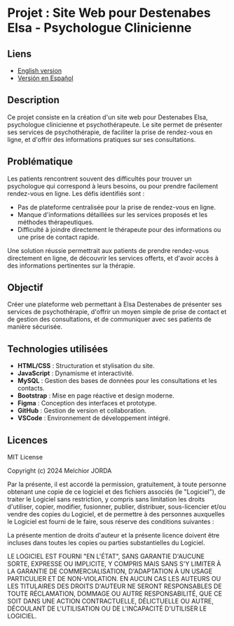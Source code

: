# Projet : Site Web pour Destenabes Elsa - Psychologue Clinicienne

## Liens
- [English version](../README.md)
- [Versión en Español](README_ES.md)

## Description
Ce projet consiste en la création d'un site web pour Destenabes Elsa, psychologue clinicienne et psychothérapeute. Le site permet de présenter ses services de psychothérapie, de faciliter la prise de rendez-vous en ligne, et d'offrir des informations pratiques sur ses consultations.

## Problématique
Les patients rencontrent souvent des difficultés pour trouver un psychologue qui correspond à leurs besoins, ou pour prendre facilement rendez-vous en ligne. Les défis identifiés sont :
- Pas de plateforme centralisée pour la prise de rendez-vous en ligne.
- Manque d'informations détaillées sur les services proposés et les méthodes thérapeutiques.
- Difficulté à joindre directement le thérapeute pour des informations ou une prise de contact rapide.

Une solution réussie permettrait aux patients de prendre rendez-vous directement en ligne, de découvrir les services offerts, et d'avoir accès à des informations pertinentes sur la thérapie.

## Objectif
Créer une plateforme web permettant à Elsa Destenabes de présenter ses services de psychothérapie, d'offrir un moyen simple de prise de contact et de gestion des consultations, et de communiquer avec ses patients de manière sécurisée.

## Technologies utilisées
- **HTML/CSS** : Structuration et stylisation du site.
- **JavaScript** : Dynamisme et interactivité.
- **MySQL** : Gestion des bases de données pour les consultations et les contacts.
- **Bootstrap** : Mise en page réactive et design moderne.
- **Figma** : Conception des interfaces et prototype.
- **GitHub** : Gestion de version et collaboration.
- **VSCode** : Environnement de développement intégré.

## Licences
MIT License

Copyright (c) 2024 Melchior JORDA

Par la présente, il est accordé la permission, gratuitement, à toute personne obtenant une copie de ce logiciel et des fichiers associés (le "Logiciel"), de traiter le Logiciel sans restriction, y compris sans limitation les droits d'utiliser, copier, modifier, fusionner, publier, distribuer, sous-licencier et/ou vendre des copies du Logiciel, et de permettre à des personnes auxquelles le Logiciel est fourni de le faire, sous réserve des conditions suivantes :

La présente mention de droits d'auteur et la présente licence doivent être incluses dans toutes les copies ou parties substantielles du Logiciel.

LE LOGICIEL EST FOURNI "EN L'ÉTAT", SANS GARANTIE D'AUCUNE SORTE, EXPRESSE OU IMPLICITE, Y COMPRIS MAIS SANS S'Y LIMITER À LA GARANTIE DE COMMERCIALISATION, D'ADAPTATION À UN USAGE PARTICULIER ET DE NON-VIOLATION. EN AUCUN CAS LES AUTEURS OU LES TITULAIRES DES DROITS D'AUTEUR NE SERONT RESPONSABLES DE TOUTE RÉCLAMATION, DOMMAGE OU AUTRE RESPONSABILITÉ, QUE CE SOIT DANS UNE ACTION CONTRACTUELLE, DÉLICTUELLE OU AUTRE, DÉCOULANT DE L'UTILISATION OU DE L'INCAPACITÉ D'UTILISER LE LOGICIEL.

